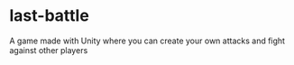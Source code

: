 # last-battle
A game made with Unity where you can create your own attacks and fight against other players
